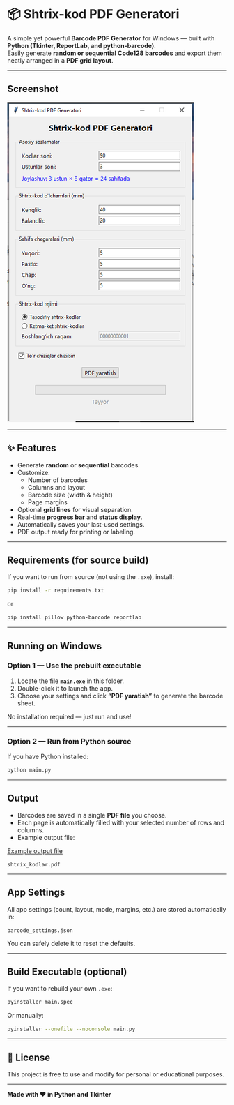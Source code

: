 
# 📦 Shtrix-kod PDF Generatori

A simple yet powerful **Barcode PDF Generator** for Windows — built with **Python (Tkinter, ReportLab, and python-barcode)**.  
Easily generate **random or sequential Code128 barcodes** and export them neatly arranged in a **PDF grid layout**.

---

## Screenshot

![App Screenshot](Screenshot.png)

---

## ✨ Features

- Generate **random** or **sequential** barcodes.
- Customize:
  - Number of barcodes
  - Columns and layout
  - Barcode size (width & height)
  - Page margins
- Optional **grid lines** for visual separation.
- Real-time **progress bar** and **status display**.
- Automatically saves your last-used settings.
- PDF output ready for printing or labeling.

---

## Requirements (for source build)

If you want to run from source (not using the `.exe`), install:
```bash
pip install -r requirements.txt
````
or
```bash
pip install pillow python-barcode reportlab
````

---

## Running on Windows

### Option 1 — Use the prebuilt executable

1. Locate the file **`main.exe`** in this folder.
2. Double-click it to launch the app.
3. Choose your settings and click **“PDF yaratish”** to generate the barcode sheet.

No installation required — just run and use!

---

### Option 2 — Run from Python source

If you have Python installed:

```bash
python main.py
```

---

## Output

* Barcodes are saved in a single **PDF file** you choose.
* Each page is automatically filled with your selected number of rows and columns.
* Example output file:

[Example output file](shtrix_kodlar.pdf)
  ```
  shtrix_kodlar.pdf
  ```

---

## App Settings

All app settings (count, layout, mode, margins, etc.) are stored automatically in:

```
barcode_settings.json
```

You can safely delete it to reset the defaults.

---

## Build Executable (optional)

If you want to rebuild your own `.exe`:

```bash
pyinstaller main.spec
```

Or manually:

```bash
pyinstaller --onefile --noconsole main.py
```

---

## 📄 License

This project is free to use and modify for personal or educational purposes.

---

**Made with ❤️ in Python and Tkinter**
